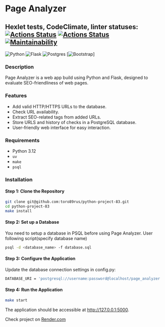 # Page Analyzer

## Hexlet tests, CodeClimate, linter statuses:[![Actions Status](https://github.com/toro89rus/python-project-83/actions/workflows/hexlet-check.yml/badge.svg)](https://github.com/toro89rus/python-project-83/actions) [![Actions Status](https://github.com/toro89rus/python-project-83/actions/workflows/lint-and-test.yml/badge.svg)](https://github.com/toro89rus/python-project-83/actions) [![Maintainability](https://api.codeclimate.com/v1/badges/e93115cb3814cdf62520/maintainability)](https://codeclimate.com/github/toro89rus/python-project-83/maintainability)

![Python](https://img.shields.io/badge/Python-3776AB?logo=python&logoColor=fff)
![Flask](https://img.shields.io/badge/Flask-000?logo=flask&logoColor=fff)
![Postgres](https://img.shields.io/badge/Postgres-%23316192.svg?logo=postgresql&logoColor=white)
[![Bootstrap](https://img.shields.io/badge/Bootstrap-7952B3?logo=bootstrap&logoColor=fff)]

### Description

Page Analyzer is a web app build using Python and Flask, designed to evaluate SEO-friendliness of web pages.

### Features

- Add valid HTTP/HTTPS URLs to the database.
- Check URL availability.
- Extract SEO-related tags from added URLs.
- Store URLS and history of checks in a PostgreSQL database.
- User-friendly web interface for easy interaction.

### Requirements

- Python 3.12
- `uv`
- `make`
- `psql`

### Installation

#### Step 1: Clone the Repository

```bash
git clone git@github.com:toro89rus/python-project-83.git
cd python-project-83
make install
```

#### Step 2: Set up a Database

You need to setup a database in PSQL before using Page Analyzer. User following script(specify database name)

```bash
psql -d <database_name> -f database.sql
```

#### Step 3: Configure the Application

Update the database connection settings in config.py:

```bash
DATABASE_URI = 'postgresql://username:password@localhost/page_analyzer'
```

#### Step 4: Run the Application

```bash
make start
```

The application should be accessible at <http://127.0.0.1:5000>.

Check project on [Render.com](https://python-project-83-dkf1.onrender.com/)
